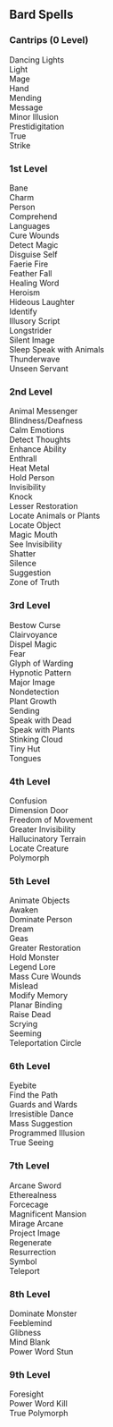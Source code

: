 ## Bard Spells
### Cantrips (0 Level)
Dancing
Lights   
Light   
Mage   
Hand   
Mending   
Message   
Minor Illusion   
Prestidigitation   
True   
Strike 

### 1st Level   
Bane   
Charm   
Person   
Comprehend   
Languages   
Cure Wounds   
Detect Magic   
Disguise Self   
Faerie Fire   
Feather Fall   
Healing Word   
Heroism   
Hideous Laughter   
Identify   
Illusory Script   
Longstrider   
Silent Image   
Sleep Speak with Animals   
Thunderwave   
Unseen Servant  

### 2nd Level   
Animal Messenger   
Blindness/Deafness   
Calm Emotions   
Detect Thoughts   
Enhance Ability   
Enthrall   
Heat Metal   
Hold Person   
Invisibility   
Knock   
Lesser Restoration   
Locate Animals or Plants   
Locate Object   
Magic Mouth   
See Invisibility   
Shatter   
Silence   
Suggestion   
Zone of Truth   

### 3rd Level   
Bestow Curse   
Clairvoyance   
Dispel Magic   
Fear   
Glyph of Warding   
Hypnotic Pattern   
Major Image   
Nondetection   
Plant Growth   
Sending   
Speak with Dead   
Speak with Plants   
Stinking Cloud   
Tiny Hut   
Tongues   

### 4th Level   
Confusion   
Dimension Door   
Freedom of Movement   
Greater Invisibility   
Hallucinatory Terrain   
Locate Creature   
Polymorph   

### 5th Level   
Animate Objects   
Awaken   
Dominate Person   
Dream   
Geas   
Greater Restoration   
Hold Monster   
Legend Lore   
Mass Cure Wounds   
Mislead   
Modify Memory   
Planar Binding   
Raise Dead   
Scrying   
Seeming   
Teleportation Circle

### 6th Level   
Eyebite   
Find the Path   
Guards and Wards   
Irresistible Dance   
Mass Suggestion   
Programmed Illusion   
True Seeing   

### 7th Level   
Arcane Sword   
Etherealness   
Forcecage   
Magnificent Mansion   
Mirage Arcane   
Project Image   
Regenerate   
Resurrection   
Symbol   
Teleport  

### 8th Level   
Dominate Monster   
Feeblemind   
Glibness   
Mind Blank   
Power Word Stun   

### 9th Level   
Foresight   
Power Word Kill   
True Polymorph   
